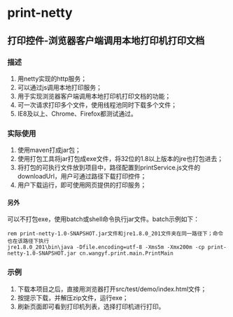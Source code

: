 # print-netty
## 打印控件-浏览器客户端调用本地打印机打印文档
### 描述
1. 用netty实现的http服务；
2. 可以通过js调用本地打印服务；
3. 用于实现浏览器客户端调用本地打印机打印文档的功能；
4. 可一次请求打印多个文件，使用线程池同时下载多个文件；
5. IE8及以上、Chrome、Firefox都测试通过。
### 实际使用
1. 使用maven打成jar包；
2. 使用打包工具将jar打包成exe文件，将32位的1.8以上版本的jre也打包进去；
3. 将打包的可执行文件放到项目中，路径配置到printService.js文件的downloadUrl，用户可通过路径下载打印控件；
4. 用户下载运行，即可使用网页提供的打印服务；
#### 另外
可以不打包exe，使用batch或shell命令执行jar文件。batch示例如下：
```
rem print-netty-1.0-SNAPSHOT.jar文件和jre1.8.0_201文件夹在同一路径下；命令也在该路径下执行
jre1.8.0_201\bin\java -Dfile.encoding=utf-8 -Xms5m -Xmx200m -cp print-netty-1.0-SNAPSHOT.jar cn.wangyf.print.main.PrintMain
```
### 示例
1. 下载本项目之后，直接用浏览器打开src/test/demo/index.html文件；
2. 按提示下载，并解压zip文件，运行exe；
3. 刷新页面即可看到打印机列表，选择打印机进行打印。
